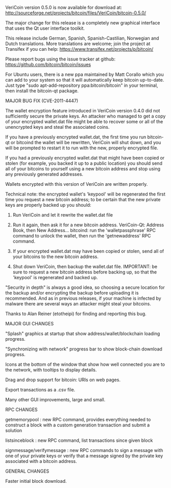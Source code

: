 VeriCoin version 0.5.0 is now available for download at:
http://sourceforge.net/projects/bitcoin/files/VeriCoin/bitcoin-0.5.0/

The major change for this release is a completely new graphical interface that uses the Qt user interface toolkit.

This release include German, Spanish, Spanish-Castilian, Norwegian and Dutch translations. More translations are welcome; join the project at Transifex if you can help:
https://www.transifex.net/projects/p/bitcoin/

Please report bugs using the issue tracker at github:
https://github.com/bitcoin/bitcoin/issues

For Ubuntu users, there is a new ppa maintained by Matt Corallo which you can add to your system so that it will automatically keep bitcoin up-to-date.  Just type "sudo apt-add-repository ppa:bitcoin/bitcoin" in your terminal, then install the bitcoin-qt package.

MAJOR BUG FIX  (CVE-2011-4447)

The wallet encryption feature introduced in VeriCoin version 0.4.0 did not sufficiently secure the private keys. An attacker who
managed to get a copy of your encrypted wallet.dat file might be able to recover some or all of the unencrypted keys and steal the
associated coins.

If you have a previously encrypted wallet.dat, the first time you run bitcoin-qt or bitcoind the wallet will be rewritten, VeriCoin will
shut down, and you will be prompted to restart it to run with the new, properly encrypted file.

If you had a previously encrypted wallet.dat that might have been copied or stolen (for example, you backed it up to a public
location) you should send all of your bitcoins to yourself using a new bitcoin address and stop using any previously generated addresses.

Wallets encrypted with this version of VeriCoin are written properly.

Technical note: the encrypted wallet's 'keypool' will be regenerated the first time you request a new bitcoin address; to be certain that the
new private keys are properly backed up you should:

1. Run VeriCoin and let it rewrite the wallet.dat file

2. Run it again, then ask it for a new bitcoin address.
VeriCoin-Qt: Address Book, then New Address...
bitcoind: run the 'walletpassphrase' RPC command to unlock the wallet,  then run the 'getnewaddress' RPC command.

3. If your encrypted wallet.dat may have been copied or stolen, send  all of your bitcoins to the new bitcoin address.

4. Shut down VeriCoin, then backup the wallet.dat file.
IMPORTANT: be sure to request a new bitcoin address before backing up, so that the 'keypool' is regenerated and backed up.

"Security in depth" is always a good idea, so choosing a secure location for the backup and/or encrypting the backup before uploading it is recommended. And as in previous releases, if your machine is infected by malware there are several ways an attacker might steal your bitcoins.

Thanks to Alan Reiner (etotheipi) for finding and reporting this bug.

MAJOR GUI CHANGES

"Splash" graphics at startup that show address/wallet/blockchain loading progress.

"Synchronizing with network" progress bar to show block-chain download progress.

Icons at the bottom of the window that show how well connected you are to the network, with tooltips to display details.

Drag and drop support for bitcoin: URIs on web pages.

Export transactions as a .csv file.

Many other GUI improvements, large and small.

RPC CHANGES

getmemorypool : new RPC command, provides everything needed to construct a block with a custom generation transaction and submit a solution

listsinceblock : new RPC command, list transactions since given block

signmessage/verifymessage : new RPC commands to sign a message with one of your private keys or verify that a message signed by the private key associated with a bitcoin address.

GENERAL CHANGES

Faster initial block download.
